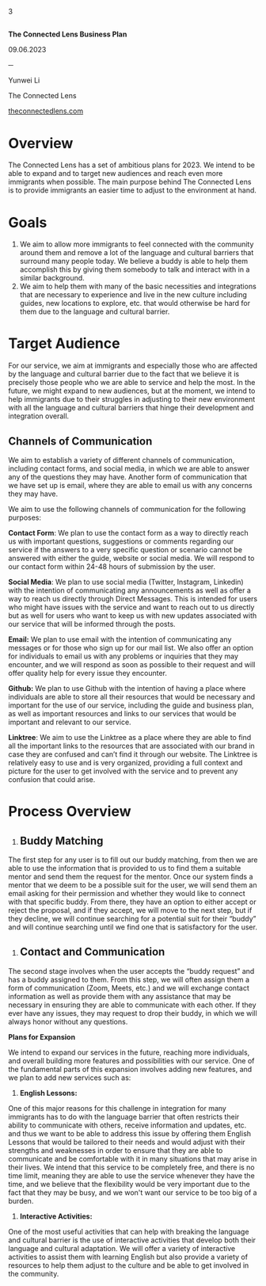 ﻿<a name="_9nvcibv3gama"></a>  3

## <a name="_z6ne0og04bp5"></a> 

<a name="_2gazcsgmxkub"></a>**The Connected Lens Business Plan**

<a name="_ng30guuqqp2v"></a>09.06.2023

**─**


Yunwei Li 

The Connected Lens

[theconnectedlens.com](http://theconnectedlens.com)
# <a name="_1flnfuzjgrm"></a>**Overview**
The Connected Lens has a set of ambitious plans for 2023. We intend to be able to expand and to target new audiences and reach even more immigrants when possible. The main purpose behind The Connected Lens is to provide immigrants an easier time to adjust to the environment at hand. 
# <a name="_3at9u9s4e0vp"></a>**Goals**
1. We aim to allow more immigrants to feel connected with the community around them and remove a lot of the language and cultural barriers that surround many people today. We believe a buddy is able to help them accomplish this by giving them somebody to talk and interact with in a similar background. 
1. We aim to help them with many of the basic necessities and integrations that are necessary to experience and live in the new culture including guides, new locations to explore, etc. that would otherwise be hard for them due to the language and cultural barrier. 
# <a name="_4p7xi5bvhxdr"></a>**Target Audience** 
For our service, we aim at immigrants and especially those who are affected by the language and cultural barrier due to the fact that we believe it is precisely those people who we are able to service and help the most. In the future, we might expand to new audiences, but at the moment, we intend to help immigrants due to their struggles in adjusting to their new environment with all the language and cultural barriers that hinge their development and integration overall. 
## <a name="_56kfpodyq5td"></a>Channels of Communication 
We aim to establish a variety of different channels of communication, including contact forms, and social media, in which we are able to answer any of the questions they may have. Another form of communication that we have set up is email, where they are able to email us with any concerns they may have. 

We aim to use the following channels of communication for the following purposes: 

**Contact Form**: We plan to use the contact form as a way to directly reach us with important questions, suggestions or comments regarding our service if the answers to a very specific question or scenario cannot be answered with either the guide, website or social media. We will respond to our contact form within 24-48 hours of submission by the user. 

**Social Media**: We plan to use social media (Twitter, Instagram, Linkedin) with the intention of communicating any announcements as well as offer a way to reach us directly through Direct Messages. This is intended for users who might have issues with the service and want to reach out to us directly but as well for users who want to keep us with new updates associated with our service that will be informed through the posts. 

**Email:** We plan to use email with the intention of communicating any messages or for those who sign up for our mail list. We also offer an option for individuals to email us with any problems or inquiries that they may encounter, and we will respond as soon as possible to their request and will offer quality help for every issue they encounter. 

**Github:** We plan to use Github with the intention of having a place where individuals are able to store all their resources that would be necessary and important for the use of our service, including the guide and business plan, as well as important resources and links to our services that would be important and relevant to our service. 

**Linktree**: We aim to use the Linktree as a place where they are able to find all the important links to the resources that are associated with our brand in case they are confused and can’t find it through our website. The Linktree is relatively easy to use and is very organized, providing a full context and picture for the user to get involved with the service and to prevent any confusion that could arise. 
# <a name="_yyrhu7ml5bea"></a>**Process Overview**
1. ## <a name="_buwz1tcz7y35"></a>Buddy Matching 
The first step for any user is to fill out our buddy matching, from then we are able to use the information that is provided to us to find them a suitable mentor and send them the request for the mentor. Once our system finds a mentor that we deem to be a possible suit for the user, we will send them an email asking for their permission and whether they would like to connect with that specific buddy. From there, they have an option to either accept or reject the proposal, and if they accept, we will move to the next step, but if they decline, we will continue searching for a potential suit for their “buddy” and will continue searching until we find one that is satisfactory for the user. 
1. ## <a name="_p2nityf5kx5q"></a>Contact and Communication 
The second stage involves when the user accepts the “buddy request” and has a buddy assigned to them. From this step, we will often assign them a form of communication (Zoom, Meets, etc.) and we will exchange contact information as well as provide them with any assistance that may be necessary in ensuring they are able to communicate with each other. If they ever have any issues, they may request to drop their buddy, in which we will always honor without any questions. 

**Plans for Expansion** 

We intend to expand our services in the future, reaching more individuals, and overall building more features and possibilities with our service. One of the fundamental parts of this expansion involves adding new features, and we plan to add new services such as: 

1. **English Lessons:** 

One of this major reasons for this challenge in integration for many immigrants has to do with the language barrier that often restricts their ability to communicate with others, receive information and updates, etc. and thus we want to be able to address this issue by offering them English Lessons that would be tailored to their needs and would adjust with their strengths and weaknesses in order to ensure that they are able to communicate and be comfortable with it in many situations that may arise in their lives. We intend that this service to be completely free, and there is no time limit, meaning they are able to use the service whenever they have the time, and we believe that the flexibility would be very important due to the fact that they may be busy, and we won't want our service to be too big of a burden.  

1. **Interactive Activities:** 

One of the most useful activities that can help with breaking the language and cultural barrier is the use of interactive activities that develop both their language and cultural adaptation. We will offer a variety of interactive activities to assist them with learning English but also provide a variety of resources to help them adjust to the culture and be able to get involved in the community. 


